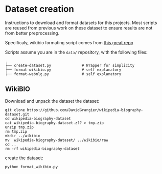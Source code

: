 # Dataset creation

Instructions to download and format datasets for this projects.
Most scripts are reused from previous work on these dataset to ensure results are not from better preprocessing.

Specificaly, wikibio formating script comes from [this great repo](https://github.com/tyliupku/wiki2bio/blob/master/preprocess.py)

Scripts assume you are in the `data/` repository, with the following files:

```
.
├── create-dataset.py              # Wrapper for simplicity
├── format-wikibio.py              # self explanatory
├── format-webnlg.py               # self explanatory
```

## WikiBIO

Download and unpack the dataset the dataset:

```
git clone https://github.com/DavidGrangier/wikipedia-biography-dataset.git
cd wikipedia-biography-dataset
cat wikipedia-biography-dataset.z?? > tmp.zip
unzip tmp.zip
rm tmp.zip
mkdir ../wikibio
mv  wikipedia-biography-dataset/ ../wikibio/raw
cd ..
rm -rf wikipedia-biography-dataset
```

create the dataset:

```
python format_wikibio.py
```

